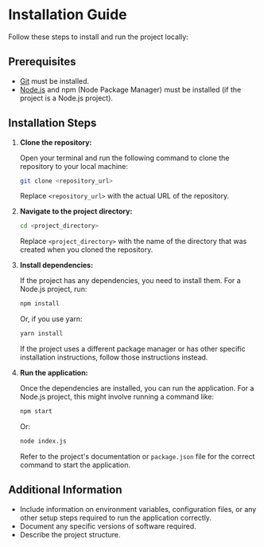 # Installation Guide

Follow these steps to install and run the project locally:

## Prerequisites

*   [Git](https://git-scm.com/) must be installed.
*   [Node.js](https://nodejs.org/) and npm (Node Package Manager) must be installed (if the project is a Node.js project).

## Installation Steps

1.  **Clone the repository:**

    Open your terminal and run the following command to clone the repository to your local machine:

    ```bash
    git clone <repository_url>
    ```

    Replace `<repository_url>` with the actual URL of the repository.

2.  **Navigate to the project directory:**

    ```bash
    cd <project_directory>
    ```

    Replace `<project_directory>` with the name of the directory that was created when you cloned the repository.

3.  **Install dependencies:**

    If the project has any dependencies, you need to install them.  For a Node.js project, run:

    ```bash
    npm install
    ```

    Or, if you use yarn:

    ```bash
    yarn install
    ```

    If the project uses a different package manager or has other specific installation instructions, follow those instructions instead.

4.  **Run the application:**

    Once the dependencies are installed, you can run the application.  For a Node.js project, this might involve running a command like:

    ```bash
    npm start
    ```

    Or:

    ```bash
    node index.js
    ```

    Refer to the project's documentation or `package.json` file for the correct command to start the application.

## Additional Information

*   Include information on environment variables, configuration files, or any other setup steps required to run the application correctly.
*   Document any specific versions of software required.
*   Describe the project structure.
